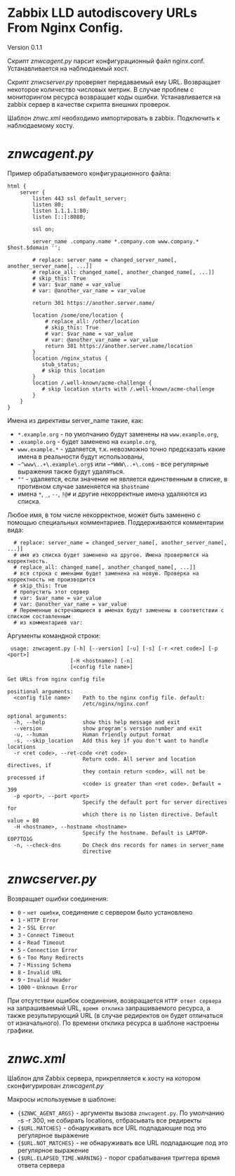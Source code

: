 Zabbix LLD autodiscovery URLs From Nginx Config.
===
 Version 0.1.1

 Скрипт *znwcagent.py* парсит конфигурационный файл nginx.conf. 
 Устанавливается на наблюдаемый хост.

Скрипт *znwcserver.py* проверяет передаваемый ему URL. Возвращает
некоторое количество числовых метрик. В случае проблем с 
мониторингом ресурса возвращает коды ошибки.
Устанавливается на zabbix сервер в качестве скрипта внешних проверок.

Шаблон *znwc.xml* необходимо импортировать в zabbix.
Подключить к наблюдаемому хосту.

# *znwcagent.py*

Пример обрабатываемого конфигурационного файла:
    
    html {
        server {
            listen 443 ssl default_server;
            listen 80;
            listen 1.1.1.1:80;
            listen [::]:8080;

            ssl on;

            server_name .company.name *.company.com www.company.* $host.$domain '';

            # replace: server_name = changed_server_name[, another_server_name[, ...]]
            # replace_all: changed_name[, another_changed_name[, ...]]
            # skip_this: True
            # var: $var_name = var_value
            # var: @another_var_name = var_value
            
            return 301 https://another.server.name/

            location /some/one/location {
                # replace_all: /other/location
                # skip_this: True
                # var: $var_name = var_value
                # var: @another_var_name = var_value
                return 301 https://another.server.name/location
            }
            location /nginx_status {
               stub_status;
               # skip this location
            }
            location /.well-known/acme-challenge {
               # skip location starts with /.well-known/acme-challenge
            }
        }
    }

Имена из директивы server_name такие, как:
* `*.example.org` - по умолчанию будут заменены на `www.example.org`,
* `.example.org` - будет заменено на `example.org`,
* `www.example.*` - удаляется, т.к. невозможно точно предсказать какие имена в реальности будут использованы,
* `~^www\..+\.example\.org$` или `~*WWW\..+\.com$` - все регулярные выражения также будут удаляться.
* `""` - удаляется, если значение не является единственным в списке, в противном случае заменяется на `$hostname`
* имена `*`, `_`, `--`, `!@#` и другие некорректные имена удаляются из списка.

Любое имя, в том числе некорректное, может быть заменено с помощью специальных комментариев.
Поддерживаются комментарии вида:
    
      # replace: server_name = changed_server_name[, another_server_name[, ...]]
      # имя из списка будет заменено на другое. Имена проверяются на корректность.
      # replace_all: changed_name[, another_changed_name[, ...]]
      # вся строка с именами будет заменена на новую. Проверка на корректность не производится
      # skip_this: True
      # пропустить этот сервер
      # var: $var_name = var_value
      # var: @another_var_name = var_value
      # Переменные встречающиеся в именах будут заменены в соответствии с списком составленным
      # из комментариев var:

    

Аргументы командной строки:

     usage: znwcagent.py [-h] [--version] [-u] [-s] [-r <ret code>] [-p <port>]
                        [-H <hostname>] [-n]
                        [<config file name>]
    
    Get URLs from nginx config file
    
    positional arguments:
      <config file name>    Path to the nginx config file. default:
                            /etc/nginx/nginx.conf
    
    optional arguments:
      -h, --help            show this help message and exit
      --version             show program's version number and exit
      -u, --human           Human friendly output format
      -s, --skip_location   Add this key if you don't want to handle locations
      -r <ret code>, --ret-code <ret code>
                            Return code. All server and location directives, if
                            they contain return <code>, will not be processed if
                            <code> is greater than <ret code>. Default = 399
      -p <port>, --port <port>
                            Specify the default port for server directives for
                            which there is no listen directive. Default value = 80
      -H <hostname>, --hostname <hostname>
                            Specify the hostname. Default is LAPTOP-E0P7TO1G
      -n, --check-dns       Do Check dns records for names in server_name
                            directive

 # *znwcserver.py*

Возвращает ошибки соединения:
* `0` - `нет ошибки`, соединение с сервером было установлено
* `1` - `HTTP Error`
* `2` - `SSL Error`
* `3` - `Connect Timeout`
* `4` - `Read Timeout`
* `5` - `Connection Error`
* `6` - `Too Many Redirects`
* `7` - `Missing Schema`
* `8` - `Invalid URL`
* `9` - `Invalid Header`
* `1000` - `Unknown Error`

При отсутствии ошибок соединения, возвращается `HTTP ответ сервера` 
на запрашиваемый URL, `время отклика` запрашиваемого ресурса, а также результирующий URL
(в случае редиректов он будет отличаться от изначального).
По времени отклика ресурса в шаблоне настроены графики.

# *znwc.xml*

Шаблон для Zabbix сервера, прикрепляется к хосту на котором сконфигурирован
*znwcagent.py*

Макросы используемые в шаблоне:
* `{$ZNWC_AGENT_ARGS}` - аргументы вызова `znwcagent.py`. По умолчанию -s -r 300, не собирать locations, отбрасывать все редиректы
* `{$URL.MATCHES}` - обнаруживать все URL подпадающие под это регулярное выражение
* `{$URL.NOT_MATCHES}` - не обнаруживать все URL подпадающие под это регулярное выражение
* `{$URL.ELAPSED_TIME.WARNING}` - порог срабатывания триггера время ответа сервера
